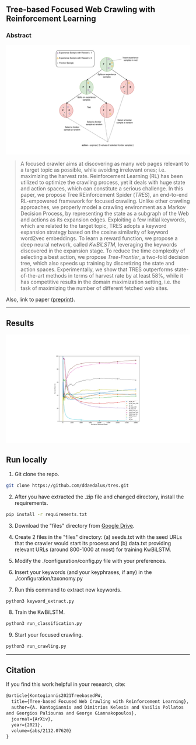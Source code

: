 ## Tree-based Focused Web Crawling with Reinforcement Learning

### Abstract

![Results_of_Hardware](images/tree-frontier.png)

> A focused crawler aims at discovering as many web pages relevant to a target topic as possible, while avoiding irrelevant ones; i.e. maximizing the harvest rate. Reinforcement Learning (RL) has been utilized to optimize the crawling process, yet it deals with huge state and action spaces, which can constitute a serious challenge. In this paper, we propose Tree REinforcement Spider (*TRES*), an end-to-end RL-empowered framework for focused crawling. Unlike other crawling approaches, we properly model a crawling environment as a Markov Decision Process, by representing the state as a subgraph of the Web and actions as its expansion edges. Exploiting a few initial keywords, which are related to the target topic, TRES adopts a keyword expansion strategy based on the cosine similarity of keyword word2vec embeddings. To learn a reward function, we propose a deep neural network, called *KwBiLSTM*, leveraging the keywords discovered in the expansion stage. To reduce the time complexity of selecting a best action, we propose *Tree-Frontier*, a two-fold decision tree, which also speeds up training by discretizing the state and action spaces. Experimentally, we show that TRES outperforms state-of-the-art methods in terms of harvest rate by at least 58\%, while it has competitive results in the domain maximization setting, i.e. the task of maximizing the number of different fetched web sites.

Also, link to paper ([preprint](https://arxiv.org/abs/2112.07620)).

---

## Results
![Results_of_Hardware](images/Results_of_Hardware.png)

## Run locally

1. Git clone the repo.

```bash
git clone https://github.com/ddaedalus/tres.git
```

2. After you have extracted the .zip file and changed directory, install the requirements.
```bash
pip install -r requirements.txt
```

3. Download the "files" directory from [Google Drive](https://drive.google.com/drive/folders/16bQ9Xya50LX8VRIQguhvSHkLRsz2Kv3X?usp=sharing).

4. Create 2 files in the "files" directory: (a) seeds.txt with the seed URLs that the crawler would start its process and (b) data.txt providing relevant URLs (around 800-1000 at most) for training KwBiLSTM.

5. Modify the ./configuration/config.py file with your preferences.

6. Insert your keywords (and your keyphrases, if any) in the ./configuration/taxonomy.py

7. Run this command to extract new keywords.
```bash
python3 keyword_extract.py
```

8. Train the KwBiLSTM.
```bash
python3 run_classification.py
```

9. Start your focused crawling.
```bash
python3 run_crawling.py
```

---

## Citation

If you find this work helpful in your research, cite:
```
@article{Kontogiannis2021TreebasedFW,
  title={Tree-based Focused Web Crawling with Reinforcement Learning},
  author={A. Kontogiannis and Dimitrios Kelesis and Vasilis Pollatos and Georgios Paliouras and George Giannakopoulos},
  journal={ArXiv},
  year={2021},
  volume={abs/2112.07620}
}
```
